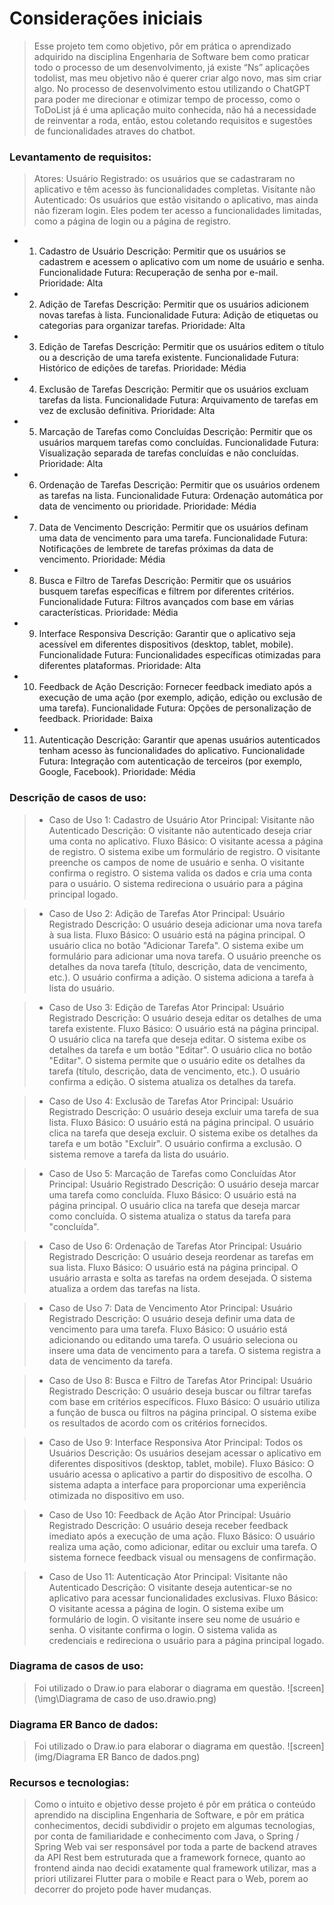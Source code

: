 # Considerações iniciais

> Esse projeto tem como objetivo, pôr em prática o aprendizado adquirido na disciplina Engenharia de Software bem como praticar todo o processo de um desenvolvimento, já existe “Ns” aplicações todolist, mas meu objetivo não é querer criar algo novo, mas sim criar algo. No processo de desenvolvimento estou utilizando o ChatGPT para poder me direcionar e otimizar tempo de processo, como o ToDoList já é uma aplicação muito conhecida, não há a necessidade de reinventar a roda, então, estou coletando requisitos e sugestões de funcionalidades atraves do chatbot.




### Levantamento de requisitos:

>Atores:
Usuário Registrado:
os usuários que se cadastraram no aplicativo e têm acesso às funcionalidades completas.
Visitante não Autenticado:
Os usuários que estão visitando o aplicativo, mas ainda não fizeram login. Eles podem ter acesso a funcionalidades limitadas, como a página de login ou a página de registro.


* 1. Cadastro de Usuário
   Descrição: Permitir que os usuários se cadastrem e acessem o aplicativo com um nome de usuário e senha.
   Funcionalidade Futura: Recuperação de senha por e-mail.
   Prioridade: Alta
* 2. Adição de Tarefas
   Descrição: Permitir que os usuários adicionem novas tarefas à lista.
   Funcionalidade Futura: Adição de etiquetas ou categorias para organizar tarefas.
   Prioridade: Alta
* 3. Edição de Tarefas
   Descrição: Permitir que os usuários editem o título ou a descrição de uma tarefa existente.
   Funcionalidade Futura: Histórico de edições de tarefas.
   Prioridade: Média
* 4. Exclusão de Tarefas
   Descrição: Permitir que os usuários excluam tarefas da lista.
   Funcionalidade Futura: Arquivamento de tarefas em vez de exclusão definitiva.
   Prioridade: Alta
* 5. Marcação de Tarefas como Concluídas
   Descrição: Permitir que os usuários marquem tarefas como concluídas.
   Funcionalidade Futura: Visualização separada de tarefas concluídas e não concluídas.
   Prioridade: Alta
* 6. Ordenação de Tarefas
   Descrição: Permitir que os usuários ordenem as tarefas na lista.
   Funcionalidade Futura: Ordenação automática por data de vencimento ou prioridade.
   Prioridade: Média
* 7. Data de Vencimento
   Descrição: Permitir que os usuários definam uma data de vencimento para uma tarefa.
   Funcionalidade Futura: Notificações de lembrete de tarefas próximas da data de vencimento.
   Prioridade: Média
* 8. Busca e Filtro de Tarefas
   Descrição: Permitir que os usuários busquem tarefas específicas e filtrem por diferentes critérios.
   Funcionalidade Futura: Filtros avançados com base em várias características.
   Prioridade: Média
* 9. Interface Responsiva
   Descrição: Garantir que o aplicativo seja acessível em diferentes dispositivos (desktop, tablet, mobile).
   Funcionalidade Futura: Funcionalidades específicas otimizadas para diferentes plataformas.
   Prioridade: Alta
* 10. Feedback de Ação
    Descrição: Fornecer feedback imediato após a execução de uma ação (por exemplo, adição, edição ou exclusão de uma tarefa).
    Funcionalidade Futura: Opções de personalização de feedback.
    Prioridade: Baixa
* 11. Autenticação
    Descrição: Garantir que apenas usuários autenticados tenham acesso às funcionalidades do aplicativo.
    Funcionalidade Futura: Integração com autenticação de terceiros (por exemplo, Google, Facebook).
    Prioridade: Média


### Descrição de casos de uso:

> * Caso de Uso 1: Cadastro de Usuário
Ator Principal: Visitante não Autenticado
Descrição: O visitante não autenticado deseja criar uma conta no aplicativo.
Fluxo Básico:
O visitante acessa a página de registro.
O sistema exibe um formulário de registro.
O visitante preenche os campos de nome de usuário e senha.
O visitante confirma o registro.
O sistema valida os dados e cria uma conta para o usuário.
O sistema redireciona o usuário para a página principal logado.


> * Caso de Uso 2: Adição de Tarefas
Ator Principal: Usuário Registrado
Descrição: O usuário deseja adicionar uma nova tarefa à sua lista.
Fluxo Básico:
O usuário está na página principal.
O usuário clica no botão "Adicionar Tarefa".
O sistema exibe um formulário para adicionar uma nova tarefa.
O usuário preenche os detalhes da nova tarefa (título, descrição, data de vencimento, etc.).
O usuário confirma a adição.
O sistema adiciona a tarefa à lista do usuário.


> * Caso de Uso 3: Edição de Tarefas
Ator Principal: Usuário Registrado
Descrição: O usuário deseja editar os detalhes de uma tarefa existente.
Fluxo Básico:
O usuário está na página principal.
O usuário clica na tarefa que deseja editar.
O sistema exibe os detalhes da tarefa e um botão "Editar".
O usuário clica no botão "Editar".
O sistema permite que o usuário edite os detalhes da tarefa (título, descrição, data de vencimento, etc.).
O usuário confirma a edição.
O sistema atualiza os detalhes da tarefa.


> * Caso de Uso 4: Exclusão de Tarefas
Ator Principal: Usuário Registrado
Descrição: O usuário deseja excluir uma tarefa de sua lista.
Fluxo Básico:
O usuário está na página principal.
O usuário clica na tarefa que deseja excluir.
O sistema exibe os detalhes da tarefa e um botão "Excluir".
O usuário confirma a exclusão.
O sistema remove a tarefa da lista do usuário.


> * Caso de Uso 5: Marcação de Tarefas como Concluídas
Ator Principal: Usuário Registrado
Descrição: O usuário deseja marcar uma tarefa como concluída.
Fluxo Básico:
O usuário está na página principal.
O usuário clica na tarefa que deseja marcar como concluída.
O sistema atualiza o status da tarefa para "concluída".


> * Caso de Uso 6: Ordenação de Tarefas
Ator Principal: Usuário Registrado
Descrição: O usuário deseja reordenar as tarefas em sua lista.
Fluxo Básico:
O usuário está na página principal.
O usuário arrasta e solta as tarefas na ordem desejada.
O sistema atualiza a ordem das tarefas na lista.


> * Caso de Uso 7: Data de Vencimento
Ator Principal: Usuário Registrado
Descrição: O usuário deseja definir uma data de vencimento para uma tarefa.
Fluxo Básico:
O usuário está adicionando ou editando uma tarefa.
O usuário seleciona ou insere uma data de vencimento para a tarefa.
O sistema registra a data de vencimento da tarefa.


> * Caso de Uso 8: Busca e Filtro de Tarefas
Ator Principal: Usuário Registrado
Descrição: O usuário deseja buscar ou filtrar tarefas com base em critérios específicos.
Fluxo Básico:
O usuário utiliza a função de busca ou filtros na página principal.
O sistema exibe os resultados de acordo com os critérios fornecidos.


> * Caso de Uso 9: Interface Responsiva
Ator Principal: Todos os Usuários
Descrição: Os usuários desejam acessar o aplicativo em diferentes dispositivos (desktop, tablet, mobile).
Fluxo Básico:
O usuário acessa o aplicativo a partir do dispositivo de escolha.
O sistema adapta a interface para proporcionar uma experiência otimizada no dispositivo em uso.


> * Caso de Uso 10: Feedback de Ação
Ator Principal: Usuário Registrado
Descrição: O usuário deseja receber feedback imediato após a execução de uma ação.
Fluxo Básico:
O usuário realiza uma ação, como adicionar, editar ou excluir uma tarefa.
O sistema fornece feedback visual ou mensagens de confirmação.


> * Caso de Uso 11: Autenticação
Ator Principal: Visitante não Autenticado
Descrição: O visitante deseja autenticar-se no aplicativo para acessar funcionalidades exclusivas.
Fluxo Básico:
O visitante acessa a página de login.
O sistema exibe um formulário de login.
O visitante insere seu nome de usuário e senha.
O visitante confirma o login.
O sistema valida as credenciais e redireciona o usuário para a página principal logado.

### Diagrama de casos de uso:

> Foi utilizado o Draw.io para elaborar o diagrama em questão.
![screen](\img\Diagrama de caso de uso.drawio.png)


### Diagrama ER Banco de dados:

> Foi utilizado o Draw.io para elaborar o diagrama em questão.
![screen](img/Diagrama ER Banco de dados.png)



### Recursos e tecnologias:
> Como o intuito e objetivo desse projeto é pôr em prática o conteúdo aprendido na disciplina Engenharia de Software, e pôr em prática conhecimentos, decidi subdividir o projeto em algumas tecnologias, por conta de familiaridade e conhecimento com Java, o Spring / Spring Web vai ser responsável por toda a parte de backend atraves da API Rest bem estruturada que a framework fornece, quanto ao frontend ainda nao decidi exatamente qual framework utilizar, mas a priori utilizarei Flutter para o mobile e React para o Web, porem ao decorrer do projeto pode haver mudanças.


